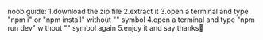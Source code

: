noob guide:
  1.download the zip file
  2.extract it
  3.open a terminal and type "npm i" or "npm install" without "" symbol
  4.open a terminal and type "npm run dev" without "" symbol again
  5.enjoy it and say thanks💛
